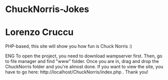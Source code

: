# ChuckNorris-Jokes
# Lorenzo Cruccu
PHP-based, this site will show you how fun is Chuck Norris :)

ENG
To open the project, you need to download wampserver first. Then, go to file manager and find "www" folder. Once you are in, drag and drop the ChuckNorris folder and you're almost done. If you want to view the site, you have to go here: http://localhost/ChuckNorris/index.php . Thank you!
